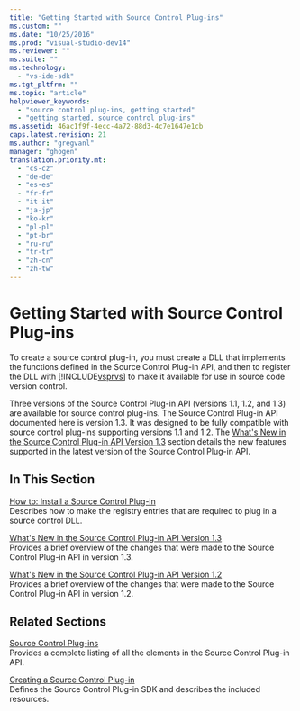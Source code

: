 ```yaml
---
title: "Getting Started with Source Control Plug-ins"
ms.custom: ""
ms.date: "10/25/2016"
ms.prod: "visual-studio-dev14"
ms.reviewer: ""
ms.suite: ""
ms.technology: 
  - "vs-ide-sdk"
ms.tgt_pltfrm: ""
ms.topic: "article"
helpviewer_keywords: 
  - "source control plug-ins, getting started"
  - "getting started, source control plug-ins"
ms.assetid: 46ac1f9f-4ecc-4a72-88d3-4c7e1647e1cb
caps.latest.revision: 21
ms.author: "gregvanl"
manager: "ghogen"
translation.priority.mt: 
  - "cs-cz"
  - "de-de"
  - "es-es"
  - "fr-fr"
  - "it-it"
  - "ja-jp"
  - "ko-kr"
  - "pl-pl"
  - "pt-br"
  - "ru-ru"
  - "tr-tr"
  - "zh-cn"
  - "zh-tw"
---
```

# Getting Started with Source Control Plug-ins
To create a source control plug-in, you must create a DLL that implements the functions defined in the Source Control Plug-in API, and then to register the DLL with [!INCLUDE[vsprvs](../code-quality/includes/vsprvs_md.md)] to make it available for use in source code version control.  
  
 Three versions of the Source Control Plug-in API (versions 1.1, 1.2, and 1.3) are available for source control plug-ins. The Source Control Plug-in API documented here is version 1.3. It was designed to be fully compatible with source control plug-ins supporting versions 1.1 and 1.2. The [What's New in the Source Control Plug-in API Version 1.3](../extensibility-internals/what-s-new-in-the-source-control-plug-in-api-version-1.3.md) section details the new features supported in the latest version of the Source Control Plug-in API.  
  
## In This Section  
 [How to: Install a Source Control Plug-in](../extensibility-internals/how-to--install-a-source-control-plug-in.md)  
 Describes how to make the registry entries that are required to plug in a source control DLL.  
  
 [What's New in the Source Control Plug-in API Version 1.3](../extensibility-internals/what-s-new-in-the-source-control-plug-in-api-version-1.3.md)  
 Provides a brief overview of the changes that were made to the Source Control Plug-in API in version 1.3.  
  
 [What's New in the Source Control Plug-in API Version 1.2](../extensibility-internals/what-s-new-in-the-source-control-plug-in-api-version-1.2.md)  
 Provides a brief overview of the changes that were made to the Source Control Plug-in API in version 1.2.  
  
## Related Sections  
 [Source Control Plug-ins](../extensibility/source-control-plug-ins.md)  
 Provides a complete listing of all the elements in the Source Control Plug-in API.  
  
 [Creating a Source Control Plug-in](../extensibility-internals/creating-a-source-control-plug-in.md)  
 Defines the Source Control Plug-in SDK and describes the included resources.